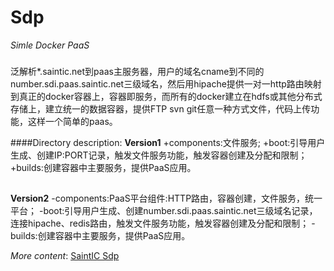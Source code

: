 # Sdp
*Simle Docker PaaS*

###
泛解析*.saintic.net到paas主服务器，用户的域名cname到不同的number.sdi.paas.saintic.net三级域名，然后用hipache提供一对一http路由映射到真正的docker容器上，容器即服务，而所有的docker建立在hdfs或其他分布式存储上，建立统一的数据容器，提供FTP svn git任意一种方式文件，代码上传功能，这样一个简单的paas。

####Directory description:
**Version1**
+components:文件服务;
+boot:引导用户生成、创建IP:PORT记录，触发文件服务功能，触发容器创建及分配和限制；
+builds:创建容器中主要服务，提供PaaS应用。
##
**Version2**
-components:PaaS平台组件:HTTP路由，容器创建，文件服务，统一平台；
-boot:引导用户生成、创建number.sdi.paas.saintic.net三级域名记录，连接hipache、redis路由，触发文件服务功能，触发容器创建及分配和限制；
-builds:创建容器中主要服务，提供PaaS应用。

_More content_: [SaintIC Sdp](https://saintic.com/sdp)
